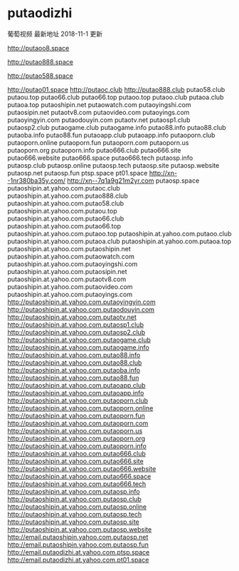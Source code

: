 # putaodizhi
葡萄视频 最新地址 2018-11-1 更新

http://putaoo8.space

http://putao888.space

http://putao588.space

http://putao01.space
http://putaoc.club
http://putao888.club
putao58.club
putaou.top
putao66.club
putao66.top
putaoo.top
putaoo.club
putaoa.club
putaoa.top
putaoshipin.net
putaowatch.com
putaoyingshi.com
putaosipin.net
putaotv8.com
putaovideo.com
putaoyings.com
putaoyingyin.com
putaodouyin.com
putaotv.net
putaosp1.club
putaosp2.club
putaogame.club
putaogame.info
putao88.info
putao88.club
putaoba.info
putao88.fun
putaoapp.club
putaoapp.info
putaoporn.club
putaoporn.online
putaoporn.fun
putaoporn.com
putaoporn.us
putaoporn.org
putaoporn.info
putao666.club
putao666.site
putao666.website
putao666.space
putao666.tech
putaosp.info
putaosp.club
putaosp.online
putaosp.tech
putaosp.site
putaosp.website
putaosp.net
putaosp.fun
ptsp.space
pt01.space
http://xn--1nr380ba35y.com/
http://xn--7q1a9g21m2yr.com
putaosp.space
putaoshipin.at.yahoo.com.putaoc.club
putaoshipin.at.yahoo.com.putao888.club
putaoshipin.at.yahoo.com.putao58.club
putaoshipin.at.yahoo.com.putaou.top
putaoshipin.at.yahoo.com.putao66.club
putaoshipin.at.yahoo.com.putao66.top
putaoshipin.at.yahoo.com.putaoo.top
putaoshipin.at.yahoo.com.putaoo.club
putaoshipin.at.yahoo.com.putaoa.club
putaoshipin.at.yahoo.com.putaoa.top
putaoshipin.at.yahoo.com.putaoshipin.net
putaoshipin.at.yahoo.com.putaowatch.com
putaoshipin.at.yahoo.com.putaoyingshi.com
putaoshipin.at.yahoo.com.putaosipin.net
putaoshipin.at.yahoo.com.putaotv8.com
putaoshipin.at.yahoo.com.putaovideo.com
putaoshipin.at.yahoo.com.putaoyings.com
http://putaoshipin.at.yahoo.com.putaoyingyin.com
http://putaoshipin.at.yahoo.com.putaodouyin.com
http://putaoshipin.at.yahoo.com.putaotv.net
http://putaoshipin.at.yahoo.com.putaosp1.club
http://putaoshipin.at.yahoo.com.putaosp2.club
http://putaoshipin.at.yahoo.com.putaogame.club
http://putaoshipin.at.yahoo.com.putaogame.info
http://putaoshipin.at.yahoo.com.putao88.info
http://putaoshipin.at.yahoo.com.putao88.club
http://putaoshipin.at.yahoo.com.putaoba.info
http://putaoshipin.at.yahoo.com.putao88.fun
http://putaoshipin.at.yahoo.com.putaoapp.club
http://putaoshipin.at.yahoo.com.putaoapp.info
http://putaoshipin.at.yahoo.com.putaoporn.club
http://putaoshipin.at.yahoo.com.putaoporn.online
http://putaoshipin.at.yahoo.com.putaoporn.fun
http://putaoshipin.at.yahoo.com.putaoporn.com
http://putaoshipin.at.yahoo.com.putaoporn.us
http://putaoshipin.at.yahoo.com.putaoporn.org
http://putaoshipin.at.yahoo.com.putaoporn.info
http://putaoshipin.at.yahoo.com.putao666.club
http://putaoshipin.at.yahoo.com.putao666.site
http://putaoshipin.at.yahoo.com.putao666.website
http://putaoshipin.at.yahoo.com.putao666.space
http://putaoshipin.at.yahoo.com.putao666.tech
http://putaoshipin.at.yahoo.com.putaosp.info
http://putaoshipin.at.yahoo.com.putaosp.club
http://putaoshipin.at.yahoo.com.putaosp.online
http://putaoshipin.at.yahoo.com.putaosp.tech
http://putaoshipin.at.yahoo.com.putaosp.site
http://putaoshipin.at.yahoo.com.putaosp.website
http://email.putaoshipin.yahoo.com.putaosp.net
http://email.putaoshipin.yahoo.com.putaosp.fun
http://email.putaodizhi.at.yahoo.com.ptsp.space
http://email.putaodizhi.at.yahoo.com.pt01.space
